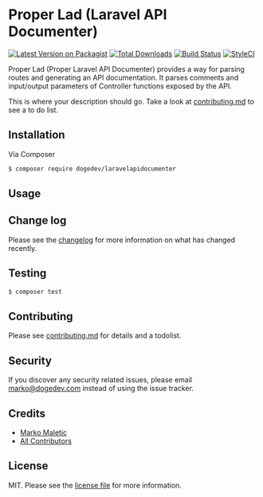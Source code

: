 # Proper Lad (Laravel API Documenter)

[![Latest Version on Packagist][ico-version]][link-packagist]
[![Total Downloads][ico-downloads]][link-downloads]
[![Build Status][ico-travis]][link-travis]
[![StyleCI][ico-styleci]][link-styleci]

Proper Lad (Proper Laravel API Documenter) provides a way for parsing routes and generating an API documentation. It parses comments and input/output parameters of Controller functions exposed by the API. 

This is where your description should go. Take a look at [contributing.md](contributing.md) to see a to do list.

## Installation

Via Composer

``` bash
$ composer require dogedev/laravelapidocumenter
```

## Usage

## Change log

Please see the [changelog](changelog.md) for more information on what has changed recently.

## Testing

``` bash
$ composer test
```

## Contributing

Please see [contributing.md](contributing.md) for details and a todolist.

## Security

If you discover any security related issues, please email marko@dogedev.com instead of using the issue tracker.

## Credits

- [Marko Maletic][link-author]
- [All Contributors][link-contributors]

## License

MIT. Please see the [license file](license.md) for more information.

[ico-version]: https://img.shields.io/packagist/v/dogedev/laravelapidocumenter.svg?style=flat-square
[ico-downloads]: https://img.shields.io/packagist/dt/dogedev/laravelapidocumenter.svg?style=flat-square
[ico-travis]: https://img.shields.io/travis/dogedev/laravelapidocumenter/master.svg?style=flat-square
[ico-styleci]: https://styleci.io/repos/12345678/shield

[link-packagist]: https://packagist.org/packages/dogedev/laravelapidocumenter
[link-downloads]: https://packagist.org/packages/dogedev/laravelapidocumenter
[link-travis]: https://travis-ci.org/dogedev/laravelapidocumenter
[link-styleci]: https://styleci.io/repos/12345678
[link-author]: https://github.com/dogedev
[link-contributors]: ../../contributors]